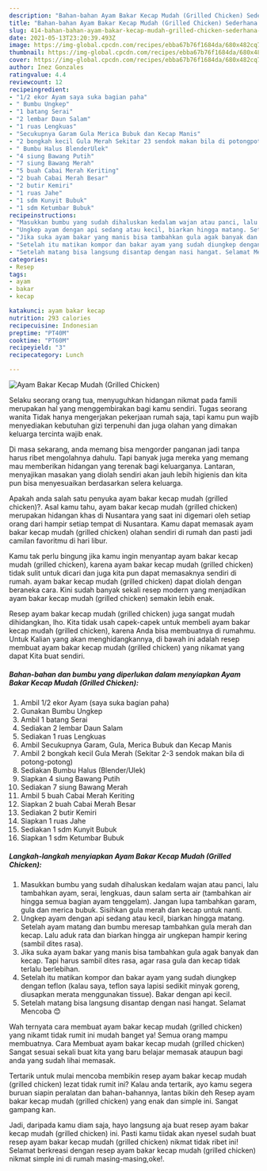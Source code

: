 ```yaml
---
description: "Bahan-bahan Ayam Bakar Kecap Mudah (Grilled Chicken) Sederhana Untuk Jualan"
title: "Bahan-bahan Ayam Bakar Kecap Mudah (Grilled Chicken) Sederhana Untuk Jualan"
slug: 414-bahan-bahan-ayam-bakar-kecap-mudah-grilled-chicken-sederhana-untuk-jualan
date: 2021-05-13T23:20:39.493Z
image: https://img-global.cpcdn.com/recipes/ebba67b76f1684da/680x482cq70/ayam-bakar-kecap-mudah-grilled-chicken-foto-resep-utama.jpg
thumbnail: https://img-global.cpcdn.com/recipes/ebba67b76f1684da/680x482cq70/ayam-bakar-kecap-mudah-grilled-chicken-foto-resep-utama.jpg
cover: https://img-global.cpcdn.com/recipes/ebba67b76f1684da/680x482cq70/ayam-bakar-kecap-mudah-grilled-chicken-foto-resep-utama.jpg
author: Inez Gonzales
ratingvalue: 4.4
reviewcount: 12
recipeingredient:
- "1/2 ekor Ayam saya suka bagian paha"
- " Bumbu Ungkep"
- "1 batang Serai"
- "2 lembar Daun Salam"
- "1 ruas Lengkuas"
- "Secukupnya Garam Gula Merica Bubuk dan Kecap Manis"
- "2 bongkah kecil Gula Merah Sekitar 23 sendok makan bila di potongpotong"
- " Bumbu Halus BlenderUlek"
- "4 siung Bawang Putih"
- "7 siung Bawang Merah"
- "5 buah Cabai Merah Keriting"
- "2 buah Cabai Merah Besar"
- "2 butir Kemiri"
- "1 ruas Jahe"
- "1 sdm Kunyit Bubuk"
- "1 sdm Ketumbar Bubuk"
recipeinstructions:
- "Masukkan bumbu yang sudah dihaluskan kedalam wajan atau panci, lalu tambahkan ayam, serai, lengkuas, daun salam serta air (tambahkan air hingga semua bagian ayam tenggelam). Jangan lupa tambahkan garam, gula dan merica bubuk. Sisihkan gula merah dan kecap untuk nanti."
- "Ungkep ayam dengan api sedang atau kecil, biarkan hingga matang. Setelah ayam matang dan bumbu meresap tambahkan gula merah dan kecap. Lalu aduk rata dan biarkan hingga air ungkepan hampir kering (sambil dites rasa)."
- "Jika suka ayam bakar yang manis bisa tambahkan gula agak banyak dan kecap. Tapi harus sambil dites rasa, agar rasa gula dan kecap tidak terlalu berlebihan."
- "Setelah itu matikan kompor dan bakar ayam yang sudah diungkep dengan teflon (kalau saya, teflon saya lapisi sedikit minyak goreng, diusapkan merata menggunakan tissue). Bakar dengan api kecil."
- "Setelah matang bisa langsung disantap dengan nasi hangat. Selamat Mencoba 😊"
categories:
- Resep
tags:
- ayam
- bakar
- kecap

katakunci: ayam bakar kecap 
nutrition: 293 calories
recipecuisine: Indonesian
preptime: "PT40M"
cooktime: "PT60M"
recipeyield: "3"
recipecategory: Lunch

---
```



![Ayam Bakar Kecap Mudah (Grilled Chicken)](https://img-global.cpcdn.com/recipes/ebba67b76f1684da/680x482cq70/ayam-bakar-kecap-mudah-grilled-chicken-foto-resep-utama.jpg)

Selaku seorang orang tua, menyuguhkan hidangan nikmat pada famili merupakan hal yang menggembirakan bagi kamu sendiri. Tugas seorang  wanita Tidak hanya mengerjakan pekerjaan rumah saja, tapi kamu pun wajib menyediakan kebutuhan gizi terpenuhi dan juga olahan yang dimakan keluarga tercinta wajib enak.

Di masa  sekarang, anda memang bisa mengorder panganan jadi tanpa harus ribet mengolahnya dahulu. Tapi banyak juga mereka yang memang mau memberikan hidangan yang terenak bagi keluarganya. Lantaran, menyajikan masakan yang diolah sendiri akan jauh lebih higienis dan kita pun bisa menyesuaikan berdasarkan selera keluarga. 



Apakah anda salah satu penyuka ayam bakar kecap mudah (grilled chicken)?. Asal kamu tahu, ayam bakar kecap mudah (grilled chicken) merupakan hidangan khas di Nusantara yang saat ini digemari oleh setiap orang dari hampir setiap tempat di Nusantara. Kamu dapat memasak ayam bakar kecap mudah (grilled chicken) olahan sendiri di rumah dan pasti jadi camilan favoritmu di hari libur.

Kamu tak perlu bingung jika kamu ingin menyantap ayam bakar kecap mudah (grilled chicken), karena ayam bakar kecap mudah (grilled chicken) tidak sulit untuk dicari dan juga kita pun dapat memasaknya sendiri di rumah. ayam bakar kecap mudah (grilled chicken) dapat diolah dengan beraneka cara. Kini sudah banyak sekali resep modern yang menjadikan ayam bakar kecap mudah (grilled chicken) semakin lebih enak.

Resep ayam bakar kecap mudah (grilled chicken) juga sangat mudah dihidangkan, lho. Kita tidak usah capek-capek untuk membeli ayam bakar kecap mudah (grilled chicken), karena Anda bisa membuatnya di rumahmu. Untuk Kalian yang akan menghidangkannya, di bawah ini adalah resep membuat ayam bakar kecap mudah (grilled chicken) yang nikamat yang dapat Kita buat sendiri.

<!--inarticleads1-->

##### Bahan-bahan dan bumbu yang diperlukan dalam menyiapkan Ayam Bakar Kecap Mudah (Grilled Chicken):

1. Ambil 1/2 ekor Ayam (saya suka bagian paha)
1. Gunakan  Bumbu Ungkep
1. Ambil 1 batang Serai
1. Sediakan 2 lembar Daun Salam
1. Sediakan 1 ruas Lengkuas
1. Ambil Secukupnya Garam, Gula, Merica Bubuk dan Kecap Manis
1. Ambil 2 bongkah kecil Gula Merah (Sekitar 2-3 sendok makan bila di potong-potong)
1. Sediakan  Bumbu Halus (Blender/Ulek)
1. Siapkan 4 siung Bawang Putih
1. Sediakan 7 siung Bawang Merah
1. Ambil 5 buah Cabai Merah Keriting
1. Siapkan 2 buah Cabai Merah Besar
1. Sediakan 2 butir Kemiri
1. Siapkan 1 ruas Jahe
1. Sediakan 1 sdm Kunyit Bubuk
1. Siapkan 1 sdm Ketumbar Bubuk




<!--inarticleads2-->

##### Langkah-langkah menyiapkan Ayam Bakar Kecap Mudah (Grilled Chicken):

1. Masukkan bumbu yang sudah dihaluskan kedalam wajan atau panci, lalu tambahkan ayam, serai, lengkuas, daun salam serta air (tambahkan air hingga semua bagian ayam tenggelam). Jangan lupa tambahkan garam, gula dan merica bubuk. Sisihkan gula merah dan kecap untuk nanti.
1. Ungkep ayam dengan api sedang atau kecil, biarkan hingga matang. Setelah ayam matang dan bumbu meresap tambahkan gula merah dan kecap. Lalu aduk rata dan biarkan hingga air ungkepan hampir kering (sambil dites rasa).
1. Jika suka ayam bakar yang manis bisa tambahkan gula agak banyak dan kecap. Tapi harus sambil dites rasa, agar rasa gula dan kecap tidak terlalu berlebihan.
1. Setelah itu matikan kompor dan bakar ayam yang sudah diungkep dengan teflon (kalau saya, teflon saya lapisi sedikit minyak goreng, diusapkan merata menggunakan tissue). Bakar dengan api kecil.
1. Setelah matang bisa langsung disantap dengan nasi hangat. Selamat Mencoba 😊




Wah ternyata cara membuat ayam bakar kecap mudah (grilled chicken) yang nikamt tidak rumit ini mudah banget ya! Semua orang mampu membuatnya. Cara Membuat ayam bakar kecap mudah (grilled chicken) Sangat sesuai sekali buat kita yang baru belajar memasak ataupun bagi anda yang sudah lihai memasak.

Tertarik untuk mulai mencoba membikin resep ayam bakar kecap mudah (grilled chicken) lezat tidak rumit ini? Kalau anda tertarik, ayo kamu segera buruan siapin peralatan dan bahan-bahannya, lantas bikin deh Resep ayam bakar kecap mudah (grilled chicken) yang enak dan simple ini. Sangat gampang kan. 

Jadi, daripada kamu diam saja, hayo langsung aja buat resep ayam bakar kecap mudah (grilled chicken) ini. Pasti kamu tiidak akan nyesel sudah buat resep ayam bakar kecap mudah (grilled chicken) nikmat tidak ribet ini! Selamat berkreasi dengan resep ayam bakar kecap mudah (grilled chicken) nikmat simple ini di rumah masing-masing,oke!.

